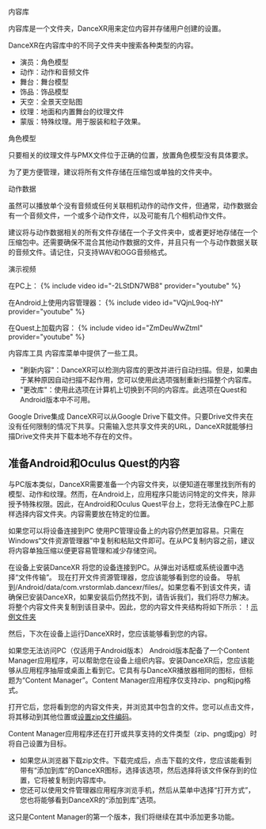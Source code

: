 内容库

内容库是一个文件夹，DanceXR用来定位内容并存储用户创建的设置。

DanceXR在内容库中的不同子文件夹中搜索各种类型的内容。
- 演员：角色模型
- 动作：动作和音频文件
- 舞台：舞台模型
- 饰品：饰品模型
- 天空：全景天空贴图
- 纹理：地面和内置舞台的纹理文件
- 蒙版：特殊纹理。用于服装和粒子效果。

角色模型

只要相关的纹理文件与PMX文件位于正确的位置，放置角色模型没有具体要求。

为了更方便管理，建议将所有文件存储在压缩包或单独的文件夹中。

动作数据

虽然可以播放单个没有音频或任何关联相机动作的动作文件，但通常，动作数据会有一个音频文件，一个或多个动作文件，以及可能有几个相机动作文件。

建议将与动作数据相关的所有文件存储在一个子文件夹中，或者更好地存储在一个压缩包中。还需要确保不混合其他动作数据的文件，并且只有一个与动作数据关联的音频文件。请记住，只支持WAV和OGG音频格式。

演示视频

在PC上：
{% include video id="-2LStDN7WB8" provider="youtube" %}

在Android上使用内容管理器：
{% include video id="VQjnL9oq-hY" provider="youtube" %}

在Quest上加载内容：
{% include video id="ZmDeuWwZtmI" provider="youtube" %}

内容库工具
内容库菜单中提供了一些工具。

- "刷新内容"：DanceXR可以检测内容库的更改并进行自动扫描。但是，如果由于某种原因自动扫描不起作用，您可以使用此选项强制重新扫描整个内容库。
- "更改库"：使用此选项在计算机上切换到不同的内容库。此选项在Quest和Android版本中不可用。

Google Drive集成
DanceXR可以从Google Drive下载文件。只要Drive文件夹在没有任何限制的情况下共享。只需输入您共享文件夹的URL，DanceXR就能够扫描Drive文件夹并下载本地不存在的文件。
## 准备Android和Oculus Quest的内容
与PC版本类似，DanceXR需要准备一个内容文件夹，以便知道在哪里找到所有的模型、动作和纹理。然而，在Android上，应用程序只能访问特定的文件夹，除非授予特殊权限。因此，在Android和Oculus Quest平台上，您将无法像在PC上那样选择内容文件夹。内容需要放在特定的位置。

如果您可以将设备连接到PC
使用PC管理设备上的内容仍然更加容易。只需在Windows“文件资源管理器”中复制和粘贴文件即可。在从PC复制内容之前，建议将内容单独压缩以便更容易管理和减少存储空间。

在设备上安装DanceXR
将您的设备连接到PC。从弹出对话框或系统设置中选择“文件传输”。
现在打开文件资源管理器，您应该能够看到您的设备。
导航到/Android/data/com.vrstormlab.dancexr/files/。如果您看不到该文件夹，请确保已安装DanceXR，如果安装后仍然找不到，请告诉我们，我们将尽力解决。
将整个内容文件夹复制到该目录中。因此，您的内容文件夹结构将如下所示：！[示例文件夹](/images/content_folder_android.png)

然后，下次在设备上运行DanceXR时，您应该能够看到您的内容。

如果您无法访问PC（仅适用于Android版本）
Android版本配备了一个Content Manager应用程序，可以帮助您在设备上组织内容。安装DanceXR后，您应该能够从应用程序抽屉或桌面上看到它。它具有与DanceXR播放器相同的图标，但标题为“Content Manager”。Content Manager应用程序仅支持zip、png和jpg格式。

打开它后，您将看到您的内容文件夹，并浏览其中包含的文件。您可以点击文件，将其移动到其他位置或[设置zip文件编码](zip_format.md)。

Content Manager应用程序还在打开或共享支持的文件类型（zip、png或jpg）时将自己设置为目标。

* 如果您从浏览器下载zip文件。下载完成后，点击下载的文件，您应该能看到带有“添加到库”的DanceXR图标，选择该选项，然后选择将该文件保存到的位置，它将被复制到内容库中。
* 您还可以使用文件管理器应用程序浏览手机，然后从菜单中选择“打开方式”，您也将能够看到DanceXR的“添加到库”选项。

这只是Content Manager的第一个版本，我们将继续在其中添加更多功能。